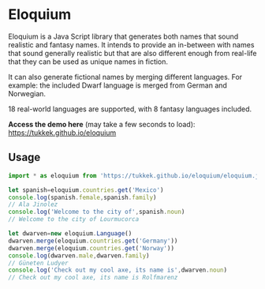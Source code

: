 # Eloquium

Eloquium is a Java Script library that generates both names that sound realistic and fantasy names. It intends to provide an in-between with names that sound generally realistic but that are also different enough from real-life that they can be used as unique names in fiction.

It can also generate fictional names by merging different languages. For example: the included Dwarf language is merged from German and Norwegian.

18 real-world languages are supported, with 8 fantasy languages included.

**Access the demo here** (may take a few seconds to load): https://tukkek.github.io/eloquium

## Usage

```js
import * as eloquium from 'https://tukkek.github.io/eloquium/eloquium.js'

let spanish=eloquium.countries.get('Mexico')
console.log(spanish.female,spanish.family)
// Ala Jinolez
console.log('Welcome to the city of',spanish.noun)
// Welcome to the city of Lourmucorca

let dwarven=new eloquium.Language()
dwarven.merge(eloquium.countries.get('Germany'))
dwarven.merge(eloquium.countries.get('Norway'))
console.log(dwarven.male,dwarven.family)
// Güneten Ludyer
console.log('Check out my cool axe, its name is',dwarven.noun)
// Check out my cool axe, its name is Rolfmarenz
```
